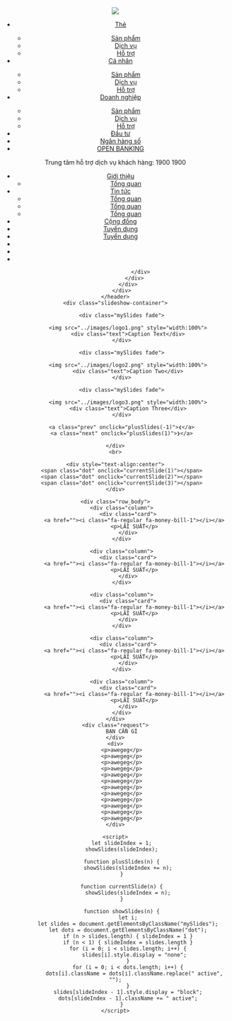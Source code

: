 <!DOCTYPE html>
<html>

<head>
    <meta charset='utf-8'>
    <meta http-equiv='X-UA-Compatible' content='IE=edge'>
    <title>Ngân hàng P&QBank</title>
    <meta name='viewport' content='width=device-width, initial-scale=1'>
    <link rel='stylesheet' type='text/css' media='screen' href='main.css'>
    <link rel='stylesheet' href='../css/main.css'>
    <link rel="stylesheet" href="https://cdnjs.cloudflare.com/ajax/libs/font-awesome/6.1.1/css/all.min.css">
    <link rel="preconnect" href="https://fonts.googleapis.com">
    <link rel="preconnect" href="https://fonts.gstatic.com" crossorigin>
    <link
        href="https://fonts.googleapis.com/css2?family=Roboto:ital,wght@0,100;0,300;0,400;0,500;0,700;0,900;1,100;1,300;1,400;1,500;1,700;1,900&display=swap"
        rel="stylesheet">
    <link rel="stylesheet" href="https://cdnjs.cloudflare.com/ajax/libs/animate.css/4.1.1/animate.min.css" />
    <link rel="icon" href="../images/icon.jpg">
    <script src='main.js'></script>
</head>

<body>
    <header class="sticky-top">
        <div class="container">
            <div class="header__top">
                <div class="grid">
                    <div class="row">
                        <div class="col-2">
                            <img src="../images/userbanking.png">
                        </div>
                        <div class="col-8 menu">
                            <ul class="list_item">
                                <li class="sub">
                                    <a href="">
                                        <i class="fa-regular fa-credit-card"></i> Thẻ
                                    </a>
                                    <div class="menu_big">
                                        <ul class="menu_child">
                                            <li><a href="">Sản phẩm</a></li>
                                            <li><a href="">Dịch vụ</a></li>
                                            <li><a href="">Hỗ trợ</a></li>
                                        </ul>
                                    </div>
                                </li>
                                <li class="sub">
                                    <a href="">
                                        <i class="fa-regular fa-user"></i> Cá nhân
                                    </a>
                                    <div class="menu_big">
                                        <ul class="menu_child">
                                            <li><a href="">Sản phẩm</a></li>
                                            <li><a href="">Dịch vụ</a></li>
                                            <li><a href="">Hỗ trợ</a></li>
                                        </ul>
                                    </div>
                                </li>
                                <li class="sub">
                                    <a href="">
                                        <i class="fa-solid fa-users"></i> Doanh nghiệp  
                                    </a>
                                    <div class="menu_big">
                                        <ul class="menu_child">
                                            <li><a href="">Sản phẩm</a></li>
                                            <li><a href="">Dịch vụ</a></li>
                                            <li><a href="">Hỗ trợ</a></li>
                                        </ul>
                                    </div>
                                </li>
                                <li>
                                    <a href=""> <i class="fa-solid fa-hand-holding-dollar"></i> Đầu tư</a>
                                </li>
                                <li>
                                    <a href="">
                                        <i class="fa-regular fa-money-bill-1"></i> Ngân hàng số
                                    </a>
                                </li>
                                <li><a href="">OPEN BANKING</a></li>
                            </ul>
                        </div>
                    </div>
                </div>
            </div>
        </div>
        <div class="head2">
            <div class="grid">
                <div class="head2__bottom">
                    <div class="header__hotline">
                        <i class="fa-solid fa-phone animate__animated animate__tada animate__infinite"></i>
                        Trung tâm hỗ trợ dịch vụ khách hàng: <span class="number">1900 1900</span>
                    </div>
                    <div class="header__menu">
                        <ul class="menu__list">
                            <li class="menu__list-item">
                                <a class="menu__list-item-link" href="#">Giới thiệu</a>
                                <ul class="menu_child_2">
                                    <li><a href="">Tổng quan</a></li>
                                </ul>
                            </li>
                            <li class="menu__list-item">
                                <a class="menu__list-item-link" href="#">Tin tức</a>
                                <ul class="menu_child_2">
                                    <li><a href="">Tổng quan</a></li>
                                    <li><a href="">Tổng quan</a></li>
                                    <li><a href="">Tổng quan</a></li>
                                </ul>
                            </li>
                            <li class="menu__list-item"><a class="menu__list-item-link" href="#">Cộng đồng</a></li>
                            <li class="menu__list-item"><a class="menu__list-item-link" href="#">Tuyển dụng</a></li>
                            <li class="menu__list-item"><a class="menu__list-item-link" href="#">Tuyển dụng</a></li>
                            <li class="menu__list-item"><a class="menu__list-item-link" href="#"><i
                                        class="fa-solid fa-magnifying-glass"></i></a></li>
                            <li class="menu__list-item"><a class="menu__list-item-link" href="#"><i
                                        class="fa-brands fa-facebook"></i></a></li>
                            <li class="menu__list-item"><a class="menu__list-item-link" href="#"><i
                                        class="fa-brands fa-youtube"></i></a></li>
                        </ul>
                    </div>
                    <div class="header__social">

                    </div>
                </div>
            </div>
        </div>
    </header>
    <div class="slideshow-container">

        <div class="mySlides fade">

            <img src="../images/logo1.png" style="width:100%">
            <div class="text">Caption Text</div>
        </div>

        <div class="mySlides fade">

            <img src="../images/logo2.png" style="width:100%">
            <div class="text">Caption Two</div>
        </div>

        <div class="mySlides fade">

            <img src="../images/logo3.png" style="width:100%">
            <div class="text">Caption Three</div>
        </div>

        <a class="prev" onclick="plusSlides(-1)">❮</a>
        <a class="next" onclick="plusSlides(1)">❯</a>

    </div>
    <br>

    <div style="text-align:center">
        <span class="dot" onclick="currentSlide(1)"></span>
        <span class="dot" onclick="currentSlide(2)"></span>
        <span class="dot" onclick="currentSlide(3)"></span>
    </div>
    
    <div class="row_body">
        <div class="column">
            <div class="card">
                <a href=""><i class="fa-regular fa-money-bill-1"></i></a>
                <p>LÃI SUẤT</p>
            </div>
        </div>

        <div class="column">
            <div class="card">
                <a href=""><i class="fa-regular fa-money-bill-1"></i></a>
                <p>LÃI SUẤT</p>
            </div>
        </div>

        <div class="column">
            <div class="card">
                <a href=""><i class="fa-regular fa-money-bill-1"></i></a>
                <p>LÃI SUẤT</p>
            </div>
        </div>

        <div class="column">
            <div class="card">
                <a href=""><i class="fa-regular fa-money-bill-1"></i></a>
                <p>LÃI SUẤT</p>
            </div>
        </div>

        <div class="column">
            <div class="card">
                <a href=""><i class="fa-regular fa-money-bill-1"></i></a>
                <p>LÃI SUẤT</p>
            </div>
        </div>
    </div>
    <div class="request">
        BẠN CẦN GÌ
    </div>
    <div>
        <p>awegeg</p>
        <p>awegeg</p>
        <p>awegeg</p>
        <p>awegeg</p>
        <p>awegeg</p>
        <p>awegeg</p>
        <p>awegeg</p>
        <p>awegeg</p>
        <p>awegeg</p>
        <p>awegeg</p>
        <p>awegeg</p>
        <p>awegeg</p>
    </div>
    
    <script>
        let slideIndex = 1;
        showSlides(slideIndex);

        function plusSlides(n) {
            showSlides(slideIndex += n);
        }

        function currentSlide(n) {
            showSlides(slideIndex = n);
        }

        function showSlides(n) {
            let i;
            let slides = document.getElementsByClassName("mySlides");
            let dots = document.getElementsByClassName("dot");
            if (n > slides.length) { slideIndex = 1 }
            if (n < 1) { slideIndex = slides.length }
            for (i = 0; i < slides.length; i++) {
                slides[i].style.display = "none";
            }
            for (i = 0; i < dots.length; i++) {
                dots[i].className = dots[i].className.replace(" active", "");
            }
            slides[slideIndex - 1].style.display = "block";
            dots[slideIndex - 1].className += " active";
        }
    </script>
</body>

</html>
 
